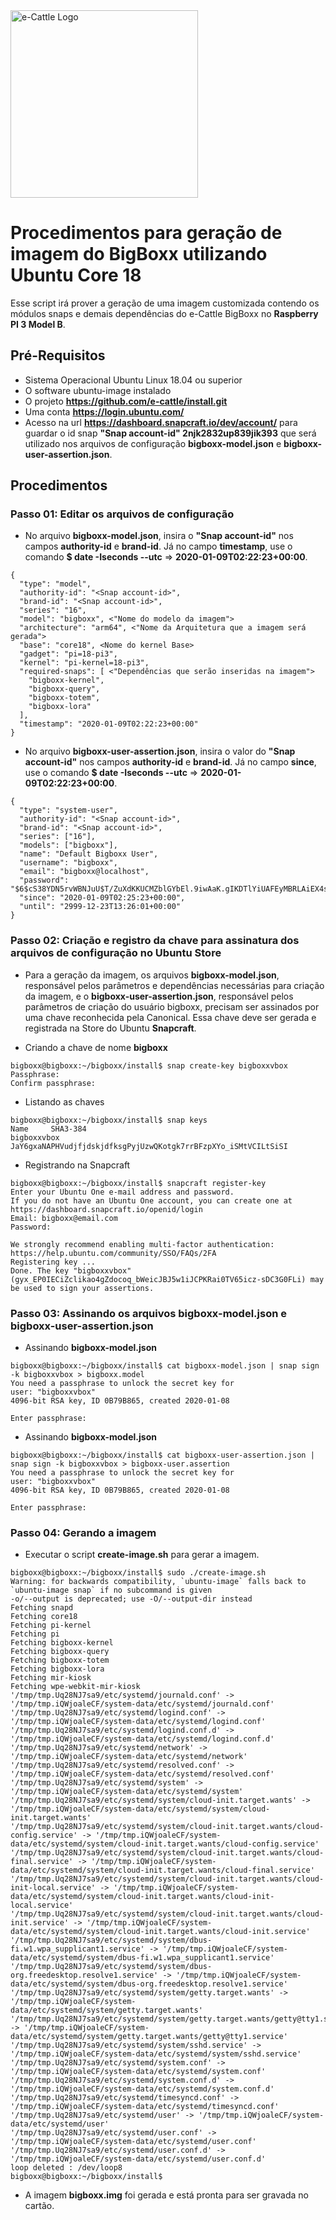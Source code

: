 <img src="https://raw.githubusercontent.com/e-cattle/art/master/eCattle.pnghttps://raw.githubusercontent.com/e-cattle/art/master/eCattle.png" width="300" alt="e-Cattle Logo" />

# Procedimentos para geração de imagem do BigBoxx utilizando Ubuntu Core 18

Esse script irá prover a geração de uma imagem customizada contendo os módulos snaps e demais dependências do e-Cattle BigBoxx no **Raspberry PI 3 Model B**.

## Pré-Requisitos

- Sistema Operacional Ubuntu Linux 18.04 ou superior
- O software ubuntu-image instalado
- O projeto **https://github.com/e-cattle/install.git**
- Uma conta **https://login.ubuntu.com/**
- Acesso na url **https://dashboard.snapcraft.io/dev/account/** para guardar o id snap **"Snap account-id" 2njk2832up839jik393** que será utilizado nos arquivos de configuração **bigboxx-model.json** e **bigboxx-user-assertion.json**.

## Procedimentos

### Passo 01: Editar os arquivos de configuração

- No arquivo **bigboxx-model.json**, insira o **"Snap account-id"** nos campos **authority-id** e **brand-id**. Já no campo **timestamp**, use o comando **$ date -Iseconds --utc** => **2020-01-09T02:22:23+00:00**.

```shell
{
  "type": "model",
  "authority-id": "<Snap account-id>",
  "brand-id": "<Snap account-id>",
  "series": "16",
  "model": "bigboxx", <"Nome do modelo da imagem">
  "architecture": "arm64", <"Nome da Arquitetura que a imagem será gerada">
  "base": "core18", <Nome do kernel Base>
  "gadget": "pi=18-pi3",
  "kernel": "pi-kernel=18-pi3",
  "required-snaps": [ <"Dependências que serão inseridas na imagem">
    "bigboxx-kernel",
    "bigboxx-query",
    "bigboxx-totem",
    "bigboxx-lora"
  ],
  "timestamp": "2020-01-09T02:22:23+00:00"
}

```

- No arquivo **bigboxx-user-assertion.json**, insira o valor do **"Snap account-id"** nos campos **authority-id** e **brand-id**. Já no campo **since**, use o comando **$ date -Iseconds --utc** => **2020-01-09T02:22:23+00:00**.

```shell
{
  "type": "system-user",
  "authority-id": "<Snap account-id>",
  "brand-id": "<Snap account-id>",
  "series": ["16"],
  "models": ["bigboxx"],
  "name": "Default Bigboxx User",
  "username": "bigboxx",
  "email": "bigboxx@localhost",
  "password": "$6$cS38YDN5rvWBNJuU$T/ZuXdKKUCMZblGYbEl.9iwAaK.gIKDTlYiUAFEyMBRLAiEX4sNOMAGXVQ9nw9rQT6VBQO08QUrb7KJQGLM2A1",
  "since": "2020-01-09T02:25:23+00:00",
  "until": "2999-12-23T13:26:01+00:00"
}

```

### Passo 02: Criação e registro da chave para assinatura dos arquivos de configuração no Ubuntu Store

- Para a geração da imagem, os arquivos **bigboxx-model.json**, responsável pelos parâmetros e dependências necessárias para criação da imagem, e o **bigboxx-user-assertion.json**, responsável pelos parâmetros de criação do usuário bigboxx, precisam ser assinados por uma chave reconhecida pela Canonical. Essa chave deve ser gerada e registrada na Store do Ubuntu **Snapcraft**.

- Criando a chave de nome **bigboxx**

```shell
bigboxx@bigboxx:~/bigboxx/install$ snap create-key bigboxxvbox
Passphrase: 
Confirm passphrase: 
```

- Listando as chaves

```shell
bigboxx@bigboxx:~/bigboxx/install$ snap keys
Name     SHA3-384
bigboxxvbox  JaY6gxaNAPHVudjfjdskjdfksgPyjUzwQKotgk7rrBFzpXYo_iSMtVCILtSiSI
```


- Registrando na Snapcraft

```shell
bigboxx@bigboxx:~/bigboxx/install$ snapcraft register-key 
Enter your Ubuntu One e-mail address and password.
If you do not have an Ubuntu One account, you can create one at https://dashboard.snapcraft.io/openid/login
Email: bigboxx@email.com
Password: 

We strongly recommend enabling multi-factor authentication: https://help.ubuntu.com/community/SSO/FAQs/2FA
Registering key ...
Done. The key "bigboxxvbox" (gyx_EP0IECiZclikao4gZdocoq_bWeicJBJ5w1iJCPKRai0TV65icz-sDC3G0FLi) may be used to sign your assertions.

```

### Passo 03: Assinando os arquivos **bigboxx-model.json** e **bigboxx-user-assertion.json**

- Assinando **bigboxx-model.json**

```shell
bigboxx@bigboxx:~/bigboxx/install$ cat bigboxx-model.json | snap sign -k bigboxxvbox > bigboxx.model
You need a passphrase to unlock the secret key for
user: "bigboxxvbox"
4096-bit RSA key, ID 0B79B865, created 2020-01-08

Enter passphrase:
```

- Assinando **bigboxx-model.json**

```shell
bigboxx@bigboxx:~/bigboxx/install$ cat bigboxx-user-assertion.json | snap sign -k bigboxxvbox > bigboxx-user.assertion
You need a passphrase to unlock the secret key for
user: "bigboxxvbox"
4096-bit RSA key, ID 0B79B865, created 2020-01-08

Enter passphrase:
```


### Passo 04: Gerando a imagem

- Executar o script **create-image.sh** para gerar a imagem.

```shell
bigboxx@bigboxx:~/bigboxx/install$ sudo ./create-image.sh 
Warning: for backwards compatibility, `ubuntu-image` falls back to `ubuntu-image snap` if no subcommand is given
-o/--output is deprecated; use -O/--output-dir instead
Fetching snapd
Fetching core18
Fetching pi-kernel
Fetching pi
Fetching bigboxx-kernel
Fetching bigboxx-query
Fetching bigboxx-totem
Fetching bigboxx-lora
Fetching mir-kiosk
Fetching wpe-webkit-mir-kiosk
'/tmp/tmp.Uq28NJ7sa9/etc/systemd/journald.conf' -> '/tmp/tmp.iQWjoaleCF/system-data/etc/systemd/journald.conf'
'/tmp/tmp.Uq28NJ7sa9/etc/systemd/logind.conf' -> '/tmp/tmp.iQWjoaleCF/system-data/etc/systemd/logind.conf'
'/tmp/tmp.Uq28NJ7sa9/etc/systemd/logind.conf.d' -> '/tmp/tmp.iQWjoaleCF/system-data/etc/systemd/logind.conf.d'
'/tmp/tmp.Uq28NJ7sa9/etc/systemd/network' -> '/tmp/tmp.iQWjoaleCF/system-data/etc/systemd/network'
'/tmp/tmp.Uq28NJ7sa9/etc/systemd/resolved.conf' -> '/tmp/tmp.iQWjoaleCF/system-data/etc/systemd/resolved.conf'
'/tmp/tmp.Uq28NJ7sa9/etc/systemd/system' -> '/tmp/tmp.iQWjoaleCF/system-data/etc/systemd/system'
'/tmp/tmp.Uq28NJ7sa9/etc/systemd/system/cloud-init.target.wants' -> '/tmp/tmp.iQWjoaleCF/system-data/etc/systemd/system/cloud-init.target.wants'
'/tmp/tmp.Uq28NJ7sa9/etc/systemd/system/cloud-init.target.wants/cloud-config.service' -> '/tmp/tmp.iQWjoaleCF/system-data/etc/systemd/system/cloud-init.target.wants/cloud-config.service'
'/tmp/tmp.Uq28NJ7sa9/etc/systemd/system/cloud-init.target.wants/cloud-final.service' -> '/tmp/tmp.iQWjoaleCF/system-data/etc/systemd/system/cloud-init.target.wants/cloud-final.service'
'/tmp/tmp.Uq28NJ7sa9/etc/systemd/system/cloud-init.target.wants/cloud-init-local.service' -> '/tmp/tmp.iQWjoaleCF/system-data/etc/systemd/system/cloud-init.target.wants/cloud-init-local.service'
'/tmp/tmp.Uq28NJ7sa9/etc/systemd/system/cloud-init.target.wants/cloud-init.service' -> '/tmp/tmp.iQWjoaleCF/system-data/etc/systemd/system/cloud-init.target.wants/cloud-init.service'
'/tmp/tmp.Uq28NJ7sa9/etc/systemd/system/dbus-fi.w1.wpa_supplicant1.service' -> '/tmp/tmp.iQWjoaleCF/system-data/etc/systemd/system/dbus-fi.w1.wpa_supplicant1.service'
'/tmp/tmp.Uq28NJ7sa9/etc/systemd/system/dbus-org.freedesktop.resolve1.service' -> '/tmp/tmp.iQWjoaleCF/system-data/etc/systemd/system/dbus-org.freedesktop.resolve1.service'
'/tmp/tmp.Uq28NJ7sa9/etc/systemd/system/getty.target.wants' -> '/tmp/tmp.iQWjoaleCF/system-data/etc/systemd/system/getty.target.wants'
'/tmp/tmp.Uq28NJ7sa9/etc/systemd/system/getty.target.wants/getty@tty1.service' -> '/tmp/tmp.iQWjoaleCF/system-data/etc/systemd/system/getty.target.wants/getty@tty1.service'
'/tmp/tmp.Uq28NJ7sa9/etc/systemd/system/sshd.service' -> '/tmp/tmp.iQWjoaleCF/system-data/etc/systemd/system/sshd.service'
'/tmp/tmp.Uq28NJ7sa9/etc/systemd/system.conf' -> '/tmp/tmp.iQWjoaleCF/system-data/etc/systemd/system.conf'
'/tmp/tmp.Uq28NJ7sa9/etc/systemd/system.conf.d' -> '/tmp/tmp.iQWjoaleCF/system-data/etc/systemd/system.conf.d'
'/tmp/tmp.Uq28NJ7sa9/etc/systemd/timesyncd.conf' -> '/tmp/tmp.iQWjoaleCF/system-data/etc/systemd/timesyncd.conf'
'/tmp/tmp.Uq28NJ7sa9/etc/systemd/user' -> '/tmp/tmp.iQWjoaleCF/system-data/etc/systemd/user'
'/tmp/tmp.Uq28NJ7sa9/etc/systemd/user.conf' -> '/tmp/tmp.iQWjoaleCF/system-data/etc/systemd/user.conf'
'/tmp/tmp.Uq28NJ7sa9/etc/systemd/user.conf.d' -> '/tmp/tmp.iQWjoaleCF/system-data/etc/systemd/user.conf.d'
loop deleted : /dev/loop8
bigboxx@bigboxx:~/bigboxx/install$
```

- A imagem **bigboxx.img** foi gerada e está pronta para ser gravada no cartão.

